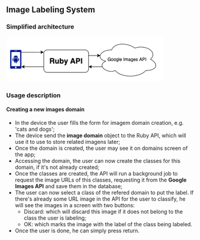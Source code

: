 ## Image Labeling System

### Simplified architecture
![Image Labeling system simple diagram](image-labeling-diagrams.png)

### Usage description
#### Creating a new images domain
- In the device the user fills the form for imagem domain creation, e.g. 'cats and dogs';
- The device send the __image domain__ object to the Ruby API, which will use it to use to store related imagens later;
- Once the domain is created, the user may see it on domains screen of the app;
- Accessing the domain, the user can now create the classes for this domain, if it's not already created;
- Once the classes are created, the API will run a background job to request the image URLs of this classes, requesting it from the __Google Images API__ and save them in the database;
- The user can now select a class of the refered domain to put the label. If there's already some URL image in the API for the user to classify, he will see the images in a screen with two buttons:
  - Discard: which will discard this image if it does not belong to the class the user is labeling;
  - OK: which marks the image with the label of the class being labeled.
- Once the user is done, he can simply press return. 
